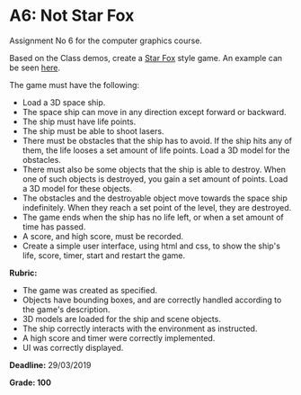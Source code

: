 # A6: Not Star Fox

Assignment No 6 for the computer graphics course.

Based on the Class demos, create a [Star Fox](https://en.wikipedia.org/wiki/Star_Fox) style game. An example can be seen [here](https://www.youtube.com/watch?v=AvT8SdZ5zf8).

The game must have the following:

- Load a 3D space ship. 
- The space ship can move in any direction except forward or backward.
- The ship must have life points.
- The ship must be able to shoot lasers. 
- There must be obstacles that the ship has to avoid. If the ship hits any of them, the life looses a set amount of life points. Load a 3D model for the obstacles.
- There must also be some objects that the ship is able to destroy. When one of such objects is destroyed, you gain a set amount of points. Load a 3D model for these objects.
- The obstacles and the destroyable object move towards the space ship indefinitely. When they reach a set point of the level, they are destroyed.
- The game ends when the ship has no life left, or when a set amount of time has passed.
- A score, and high score, must be recorded.
- Create a simple user interface, using html and css, to show the ship's life, score, timer, start and restart the game.

**Rubric:**

- The game was created as specified.
- Objects have bounding boxes, and are correctly handled according to the game's description.
- 3D models are loaded for the ship and scene objects.
- The ship correctly interacts with the environment as instructed.
- A high score and timer were correctly implemented.
- UI was correctly displayed.

**Deadline:** 29/03/2019

**Grade: 100**